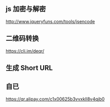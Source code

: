 ## js 加密与解密

http://www.jqueryfuns.com/tools/jsencode

## 二维码转换

https://cli.im/deqr/

## 生成 Short URL

## 自已

https://qr.alipay.com/c1x00625b3vvxkll8v4qjb0
